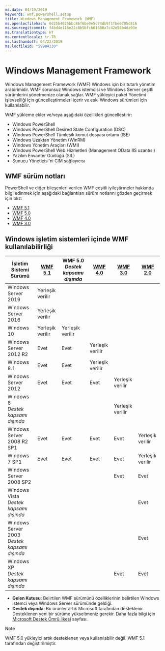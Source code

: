 ```yaml
---
ms.date: 04/19/2019
keywords: wmf,powershell,setup
title: Windows Management Framework (WMF)
ms.openlocfilehash: 6d25b4025bbc86f6be0e5c74db9f1fbe6705d816
ms.sourcegitcommit: f4bd4e116e22c8b5bfcb61680a7c42e58b4da93e
ms.translationtype: HT
ms.contentlocale: tr-TR
ms.lasthandoff: 04/22/2019
ms.locfileid: "59984330"
---
```

# <a name="windows-management-framework"></a>Windows Management Framework

Windows Management Framework (WMF) Windows için bir tutarlı yönetim arabirimidir. WMF sorunsuz Windows istemcisi ve Windows Server çeşitli sürümlerini yönetmenize olanak sağlar. WMF yükleyici paket Yönetimi işlevselliği için güncelleştirmeleri içerir ve eski Windows sürümleri için kullanılabilir.

WMF yükleme ekler ve/veya aşağıdaki özellikleri güncelleştirir:

- Windows PowerShell
- Windows PowerShell Desired State Configuration (DSC)
- Windows PowerShell Tümleşik komut dosyası ortamı (ISE)
- Windows Uzaktan Yönetim (WinRM)
- Windows Yönetim Araçları (WMI)
- Windows PowerShell Web Hizmetleri (Management OData IIS uzantısı)
- Yazılım Envanter Günlüğü (SIL)
- Sunucu Yöneticisi'ni CIM sağlayıcısı

## <a name="wmf-release-notes"></a>WMF sürüm notları

PowerShell ve diğer bileşenleri verilen WMF çeşitli iyileştirmeler hakkında bilgi edinmek için aşağıdaki bağlantıları sürüm notlarını gözden geçirmek için bkz:

- [WMF 5.1](5.1/release-notes.md)
- [WMF 5.0](5.0/releasenotes.md)
- [WMF 4.0](https://download.microsoft.com/download/3/D/6/3D61D262-8549-4769-A660-230B67E15B25/Windows%20Management%20Framework%204%200%20Release%20Notes.docx)
- [WMF 3.0](https://download.microsoft.com/download/E/7/6/E76850B8-DA6E-4FF5-8CCE-A24FC513FD16/WMF%203%20Release%20Notes.docx)

## <a name="wmf-availability-across-windows-operating-systems"></a>Windows işletim sistemleri içinde WMF kullanılabilirliği

|        İşletim Sistemi Sürümü         | [WMF 5.1][]  | WMF 5.0<br>*Destek kapsamı dışında* | [WMF 4.0][]  | [WMF 3.0][]  | [WMF 2.0][]  |
| --------------------------------------- | ------------ | --------------------------- | ------------ | ------------ | ------------ |
| Windows Server 2019                     | Yerleşik verilir |                             |              |              |              |
| Windows Server 2016                     | Yerleşik verilir |                             |              |              |              |
| Windows 10                              | Yerleşik verilir | Yerleşik verilir                |              |              |              |
| Windows Server 2012 R2                  | Evet          | Evet                         | Yerleşik verilir |              |              |
| Windows 8.1                             | Evet          | Evet                         | Yerleşik verilir |              |              |
| Windows Server 2012                     | Evet          | Evet                         | Evet          | Yerleşik verilir |              |
| Windows 8<br>*Destek kapsamı dışında*           |              |                             |              | Yerleşik verilir |              |
| Windows Server 2008 R2 SP1              | Evet          | Evet                         | Evet          | Evet          | Yerleşik verilir |
| Windows 7 SP1                           | Evet          | Evet                         | Evet          | Evet          | Yerleşik verilir |
| Windows Server 2008 SP2                 |              |                             |              | Evet          | Evet          |
| Windows Vista<br>*Destek kapsamı dışında*       |              |                             |              |              | Evet          |
| Windows Server 2003<br>*Destek kapsamı dışında* |              |                             |              |              | Evet          |
| Windows XP<br>*Destek kapsamı dışında*          |              |                             |              | Evet          | Evet          |

- **Gelen Kutusu**: Belirtilen WMF sürümünü özelliklerinin belirtilen Windows istemci veya Windows Server sürümünde geldiği.
- **Destek dışında**: Bu ürünler artık Microsoft tarafından desteklenir. Desteklenen yeni bir sürüme yükseltmeniz gerekir. Daha fazla bilgi için [Microsoft Destek Ömrü İlkesi][] sayfası.

> [!NOTE]
> WMF 5.0 yükleyici artık desteklenen veya kullanılabilir değil. WMF 5.1 tarafından değiştirilmiştir.

[Microsoft Destek Ömrü İlkesi]: https://support.microsoft.com/lifecycle
[WMF 5.1]: https://aka.ms/wmf51download
[WMF 4.0]: https://aka.ms/wmf4download
[WMF 3.0]: https://aka.ms/wmf3download
[WMF 2.0]: https://aka.ms/wmf2download
